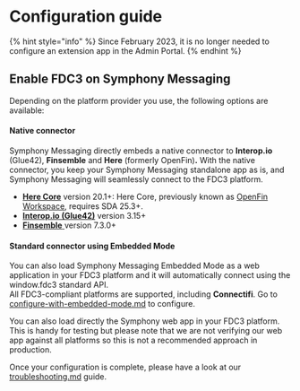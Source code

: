 # Configuration guide

{% hint style="info" %}
Since February 2023, it is no longer needed to configure an extension app in the Admin Portal.&#x20;
{% endhint %}

## Enable FDC3 on Symphony Messaging

Depending on the platform provider you use, the following options are available:&#x20;

#### **Native connector**&#x20;

Symphony Messaging directly embeds a native connector to **Interop.io** (Glue42), **Finsemble** and **Here** (formerly OpenFin)**.** With the native connector, you keep your Symphony Messaging standalone app as is, and Symphony Messaging will seamlessly connect to the FDC3 platform.&#x20;

* [**Here Core**](configure-here-core.md) version 20.1+: Here Core, previously known as [OpenFin Workspace](https://github.com/built-on-openfin/workspace-starter), requires SDA 25.3+. &#x20;
* [**Interop.io (Glue42)**](configure-with-the-native-connector.md) version 3.15+
* [**Finsemble** ](configure-finsemble.md)version 7.3.0+

#### **Standard connector using Embedded Mode**

You can also load Symphony Messaging Embedded Mode as a web application in your FDC3 platform and it will automatically connect using the window.fdc3 standard API. \
All FDC3-compliant platforms are supported, including **Connectifi**. Go to [configure-with-embedded-mode.md](configure-with-embedded-mode.md "mention") to configure.

You can also load directly the Symphony web app in your FDC3 platform. This is handy for testing but please note that we are not verifying our web app against all platforms so this is not a recommended approach in production.

Once your configuration is complete, please have a look at our [troubleshooting.md](troubleshooting.md "mention") guide.
